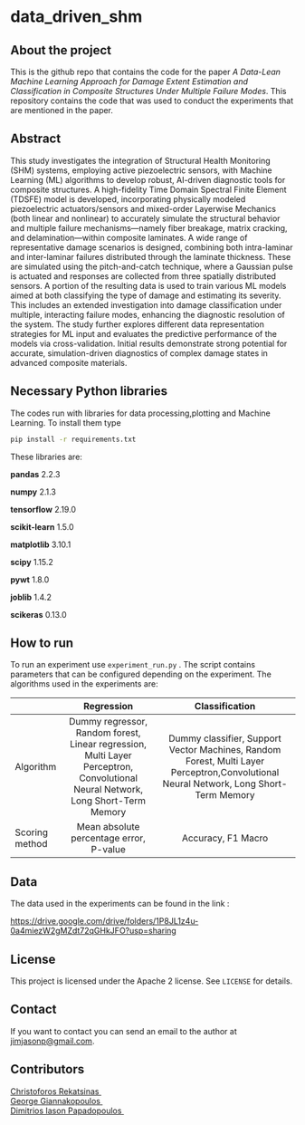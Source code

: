 # data_driven_shm

## About the project
This is the github repo that contains the code for the paper *A Data-Lean Machine Learning Approach for Damage Extent Estimation and Classification in Composite Structures Under Multiple Failure Modes*.
This repository contains the code that was used to conduct the experiments that are mentioned in the paper.

## Abstract
This study investigates the integration of Structural Health Monitoring (SHM) systems, employing active piezoelectric sensors, with Machine Learning (ML) algorithms to develop robust, AI-driven diagnostic tools for composite structures. A high-fidelity Time Domain Spectral Finite Element (TDSFE) model is developed, incorporating physically modeled piezoelectric actuators/sensors and mixed-order Layerwise Mechanics (both linear and nonlinear) to accurately simulate the structural behavior and multiple failure mechanisms—namely fiber breakage, matrix cracking, and delamination—within composite laminates. A wide range of representative damage scenarios is designed, combining both intra-laminar and inter-laminar failures distributed through the laminate thickness. These are simulated using the pitch-and-catch technique, where a Gaussian pulse is actuated and responses are collected from three spatially distributed sensors. A portion of the resulting data is used to train various ML models aimed at both classifying the type of damage and estimating its severity. This includes an extended investigation into damage classification under multiple, interacting failure modes, enhancing the diagnostic resolution of the system. The study further explores different data representation strategies for ML input and evaluates the predictive performance of the models via cross-validation. Initial results demonstrate strong potential for accurate, simulation-driven diagnostics of complex damage states in advanced composite materials.
## Necessary Python libraries
The codes run with libraries for data processing,plotting and Machine Learning. To install them type 
```bash
pip install -r requirements.txt
```
These libraries are:

**pandas** 2.2.3

**numpy** 2.1.3

**tensorflow** 2.19.0

**scikit-learn** 1.5.0

**matplotlib** 3.10.1

**scipy** 1.15.2

**pywt** 1.8.0

**joblib** 1.4.2

**scikeras** 0.13.0

## How to run 
To run an experiment use `experiment_run.py` .
The script contains parameters that can be configured depending on the experiment.
The algorithms used in the experiments are:

|                  |     Regression    |                      Classification                        | 
| ---------------- | :-------------------: | :----------------------------------------------------------: |
| Algorithm | Dummy regressor, Random forest, Linear regression, Multi Layer Perceptron, Convolutional Neural Network, Long Short-Term Memory  | Dummy classifier, Support Vector Machines, Random Forest, Multi Layer Perceptron,Convolutional Neural Network, Long Short-Term Memory| 
| Scoring method          | Mean absolute percentage error, P-value | Accuracy, F1 Macro|


## Data

The data used in the experiments can be found in the link :

https://drive.google.com/drive/folders/1P8JL1z4u-0a4miezW2gMZdt72qGHkJFO?usp=sharing
## License

This project is licensed under the Apache 2 license. See `LICENSE` for details.



## Contact

If you want to contact you can send an email to the author at jimjasonp@gmail.com.


## Contributors
 <a href= "https://github.com/Rekchris">Christoforos Rekatsinas </a> <br />
 <a href= "https://github.com/ggianna">George Giannakopoulos </a> <br />
 <a href= "https://github.com/jimjasonp">Dimitrios Iason Papadopoulos </a> <br />

